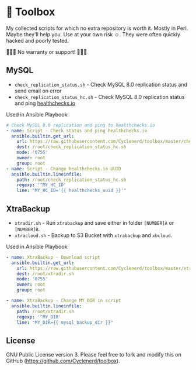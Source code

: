 # 🔧 Toolbox

My collected scripts for which no extra repository is worth it.
Mostly in Perl.
Maybe they'll help you.
Use at your own risk ☺️.
They were often quickly hacked and poorly tested.

🚨🚨🚨 No warranty or support! 🚨🚨🚨

## MySQL

* `check_replication_status.sh` - Check MySQL 8.0 replication status and send email on error
* `check_replication_status_hc.sh` - Check MySQL 8.0 replication status and ping [healthchecks.io](https://healthchecks.io/)

Used in Ansible Playbook:
```yml
# Check MySQL 8.0 replication and ping to healthchecks.io
- name: Script - Check status and ping healthchecks.io
  ansible.builtin.get_url:
    url: https://raw.githubusercontent.com/Cyclenerd/toolbox/master/check_replication_status_hc.sh
    dest: /root/check_replication_status_hc.sh
    mode: '0755'
    owner: root
    group: root
- name: Script - Change healthchecks.io UUID
  ansible.builtin.lineinfile:
    path: /root/check_replication_status_hc.sh
    regexp: '^MY_HC_ID'
    line: "MY_HC_ID='{{ healthchecks_uuid }}'"
```

## XtraBackup

* `xtradir.sh` - Run `xtrabackup` and save either in folder `[NUMBER]A` or `[NUMBER]B`.
* `xtracloud.sh` - Backup to S3 Bucket with `xtrabackup` and `xbcloud`.

Used in Ansible Playbook:
```yml
- name: XtraBackup - Download script
  ansible.builtin.get_url:
    url: https://raw.githubusercontent.com/Cyclenerd/toolbox/master/xtradir.sh
    dest: /root/xtradir.sh
    mode: '0755'
    owner: root
    group: root

- name: XtraBackup - Change MY_DIR in script
  ansible.builtin.lineinfile:
    path: /root/xtradir.sh
    regexp: '^MY_DIR'
    line: "MY_DIR={{ mysql_backup_dir }}"
```

## License

GNU Public License version 3.
Please feel free to fork and modify this on GitHub (https://github.com/Cyclenerd/toolbox).
